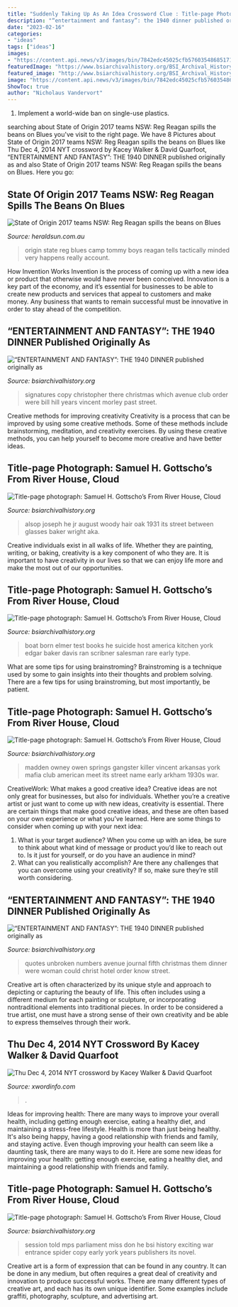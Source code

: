 ```yaml
---
title: "Suddenly Taking Up As An Idea Crossword Clue : Title-page Photograph: Samuel H. Gottscho’s From River House, Cloud"
description: "“entertainment and fantasy”: the 1940 dinner published originally as"
date: "2023-02-16"
categories:
- "ideas"
tags: ["ideas"]
images:
- "https://content.api.news/v3/images/bin/7842edc45025cfb57603548685171163"
featuredImage: "https://www.bsiarchivalhistory.org/BSI_Archival_History/Woodys_pt_1_files/droppedImage_15.jpg"
featured_image: "http://www.bsiarchivalhistory.org/BSI_Archival_History/Ent_&amp;_Fan_files/droppedImage_3.jpg"
image: "https://content.api.news/v3/images/bin/7842edc45025cfb57603548685171163"
ShowToc: true
author: "Nicholaus Vandervort"
---
```



1. Implement a world-wide ban on single-use plastics.

	

		
searching about State of Origin 2017 teams NSW: Reg Reagan spills the beans on Blues you've visit to the right page. We have 8 Pictures about State of Origin 2017 teams NSW: Reg Reagan spills the beans on Blues like Thu Dec 4, 2014 NYT crossword by Kacey Walker &amp; David Quarfoot, “ENTERTAINMENT AND FANTASY”: THE 1940 DINNER published originally as and also State of Origin 2017 teams NSW: Reg Reagan spills the beans on Blues. Here you go:
		
    
## State Of Origin 2017 Teams NSW: Reg Reagan Spills The Beans On Blues

<img loading=lazy src="https://content.api.news/v3/images/bin/7842edc45025cfb57603548685171163" onerror="this.onerror=null;this.src='https://tse3.mm.bing.net/th?id=OIP.A08XFj5Gam7rHeik9O2oVwHaFj&amp;pid=15.1';" alt="State of Origin 2017 teams NSW: Reg Reagan spills the beans on Blues">

_Source: heraldsun.com.au_

>origin state reg blues camp tommy boys reagan tells tactically minded very happens really account. 

	

How Invention Works
Invention is the process of coming up with a new idea or product that otherwise would have never been conceived. Innovation is a key part of the economy, and it’s essential for businesses to be able to create new products and services that appeal to customers and make money. Any business that wants to remain successful must be innovative in order to stay ahead of the competition.

    
## “ENTERTAINMENT AND FANTASY”: THE 1940 DINNER Published Originally As

<img loading=lazy src="http://www.bsiarchivalhistory.org/BSI_Archival_History/Ent_&amp;_Fan_files/droppedImage_3.jpg" onerror="this.onerror=null;this.src='https://tse4.mm.bing.net/th?id=OIP.tD8JWQMSvSP5-hEIc8-UjwHaGC&amp;pid=15.1';" alt="“ENTERTAINMENT AND FANTASY”: THE 1940 DINNER published originally as">

_Source: bsiarchivalhistory.org_

>signatures copy christopher there christmas which avenue club order were bill hill years vincent morley past street. 

	

Creative methods for improving creativity
Creativity is a process that can be improved by using some creative methods. Some of these methods include brainstorming, meditation, and creativity exercises. By using these creative methods, you can help yourself to become more creative and have better ideas.

    
## Title-page Photograph: Samuel H. Gottscho’s From River House, Cloud

<img loading=lazy src="http://www.bsiarchivalhistory.org/BSI_Archival_History/Woodys_pt_1_files/droppedImage_8.png" onerror="this.onerror=null;this.src='https://tse3.mm.bing.net/th?id=OIP.Man02zDRjiPLsx9LmjeyhQAAAA&amp;pid=15.1';" alt="Title-page photograph: Samuel H. Gottscho’s From River House, Cloud">

_Source: bsiarchivalhistory.org_

>alsop joseph he jr august woody hair oak 1931 its street between glasses baker wright aka. 

	

Creative individuals exist in all walks of life. Whether they are painting, writing, or baking, creativity is a key component of who they are. It is important to have creativity in our lives so that we can enjoy life more and make the most out of our opportunities.

    
## Title-page Photograph: Samuel H. Gottscho’s From River House, Cloud

<img loading=lazy src="https://www.bsiarchivalhistory.org/BSI_Archival_History/Woodys_pt_1_files/droppedImage_15.jpg" onerror="this.onerror=null;this.src='https://tse4.mm.bing.net/th?id=OIP.wcPyIvcdPmmgIy4tjgxPeQAAAA&amp;pid=15.1';" alt="Title-page photograph: Samuel H. Gottscho’s From River House, Cloud">

_Source: bsiarchivalhistory.org_

>boat born elmer test books he suicide host america kitchen york edgar baker davis ran scribner salesman rare early type. 

	

What are some tips for using brainstroming?
Brainstroming is a technique used by some to gain insights into their thoughts and problem solving. There are a few tips for using brainstroming, but most importantly, be patient.

    
## Title-page Photograph: Samuel H. Gottscho’s From River House, Cloud

<img loading=lazy src="http://www.bsiarchivalhistory.org/BSI_Archival_History/Woodys_pt_1_files/droppedImage.jpg" onerror="this.onerror=null;this.src='https://tse2.mm.bing.net/th?id=OIP.tywnI9AeShMVETd0NKqaiQAAAA&amp;pid=15.1';" alt="Title-page photograph: Samuel H. Gottscho’s From River House, Cloud">

_Source: bsiarchivalhistory.org_

>madden owney owen springs gangster killer vincent arkansas york mafia club american meet its street name early arkham 1930s war. 

	

CreativeWork: What makes a good creative idea?
Creative ideas are not only great for businesses, but also for individuals. Whether you’re a creative artist or just want to come up with new ideas, creativity is essential. There are certain things that make good creative ideas, and these are often based on your own experience or what you’ve learned. Here are some things to consider when coming up with your next idea: 
1) What is your target audience? When you come up with an idea, be sure to think about what kind of message or product you’d like to reach out to. Is it just for yourself, or do you have an audience in mind? 
2) What can you realistically accomplish? Are there any challenges that you can overcome using your creativity? If so, make sure they’re still worth considering.

    
## “ENTERTAINMENT AND FANTASY”: THE 1940 DINNER Published Originally As

<img loading=lazy src="http://www.bsiarchivalhistory.org/BSI_Archival_History/Ent_%26_Fan_files/droppedImage_5.jpg" onerror="this.onerror=null;this.src='https://tse1.mm.bing.net/th?id=OIP.wO1gLQqVEvLTpy90sD0PcQHaEW&amp;pid=15.1';" alt="“ENTERTAINMENT AND FANTASY”: THE 1940 DINNER published originally as">

_Source: bsiarchivalhistory.org_

>quotes unbroken numbers avenue journal fifth christmas them dinner were woman could christ hotel order know street. 

	

Creative art is often characterized by its unique style and approach to depicting or capturing the beauty of life. This often includes using a different medium for each painting or sculpture, or incorporating nontraditional elements into traditional pieces. In order to be considered a true artist, one must have a strong sense of their own creativity and be able to express themselves through their work.

    
## Thu Dec 4, 2014 NYT Crossword By Kacey Walker &amp; David Quarfoot

<img loading=lazy src="https://www.xwordinfo.com/images/bonus/20141204-1.jpg" onerror="this.onerror=null;this.src='https://tse2.mm.bing.net/th?id=OIP.0Qwum1V-lD15u8HH6_wF2wHaHX&amp;pid=15.1';" alt="Thu Dec 4, 2014 NYT crossword by Kacey Walker &amp; David Quarfoot">

_Source: xwordinfo.com_

>. 

	

Ideas for improving health: There are many ways to improve your overall health, including getting enough exercise, eating a healthy diet, and maintaining a stress-free lifestyle.
Health is more than just being healthy. It's also being happy, having a good relationship with friends and family, and staying active. Even though improving your health can seem like a daunting task, there are many ways to do it. Here are some new ideas for improving your health: getting enough exercise, eating a healthy diet, and maintaining a good relationship with friends and family.

    
## Title-page Photograph: Samuel H. Gottscho’s From River House, Cloud

<img loading=lazy src="http://www.bsiarchivalhistory.org/BSI_Archival_History/Woodys_pt_1_files/droppedImage_14.jpg" onerror="this.onerror=null;this.src='https://tse3.mm.bing.net/th?id=OIP.Uci79s5VAPobFJ-JpRhyNQHaHW&amp;pid=15.1';" alt="Title-page photograph: Samuel H. Gottscho’s From River House, Cloud">

_Source: bsiarchivalhistory.org_

>session told mps parliament miss don he bsi history exciting war entrance spider copy early york years publishers its novel. 

	

Creative art is a form of expression that can be found in any country. It can be done in any medium, but often requires a great deal of creativity and innovation to produce successful works. There are many different types of creative art, and each has its own unique identifier. Some examples include graffiti, photography, sculpture, and advertising art.

